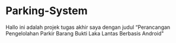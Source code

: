 # Parking-System
Hallo ini adalah projek tugas akhir saya dengan judul “Perancangan Pengelolahan Parkir Barang Bukti Laka Lantas Berbasis Android"
